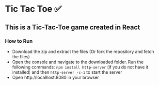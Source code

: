 # Tic Tac Toe ✅

## This is a Tic-Tac-Toe game created in React

### How to Run
* Download the zip and extract the files (Or fork the repository and fetch the files)
* Open the console and navigate to the downloaded folder. Run the following commands: `npm install http-server` (if you do not have it installed) and then `http-server -c-1` to start the server
* Open http://localhost:8080 in your browser
